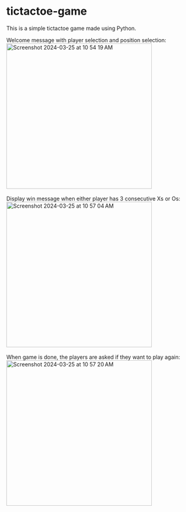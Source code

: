 # tictactoe-game
This is a simple tictactoe game made using Python.

Welcome message with player selection and position selection:
<img width="380" alt="Screenshot 2024-03-25 at 10 54 19 AM" src="https://github.com/Ayotango/tictactoe-game/assets/117119562/e5629f61-6d86-4050-965f-07751d9ac165">
<br>
<br>
Display win message when either player has 3 consecutive Xs or Os:
<img width="380" alt="Screenshot 2024-03-25 at 10 57 04 AM" src="https://github.com/Ayotango/tictactoe-game/assets/117119562/0e27e5b5-cf65-4ecb-bb9d-05e97ffc20fe">
<br>
<br>
When game is done, the players are asked if they want to play again:
<img width="380" alt="Screenshot 2024-03-25 at 10 57 20 AM" src="https://github.com/Ayotango/tictactoe-game/assets/117119562/434a3c17-5230-46a5-9099-5f1b505a36be">

